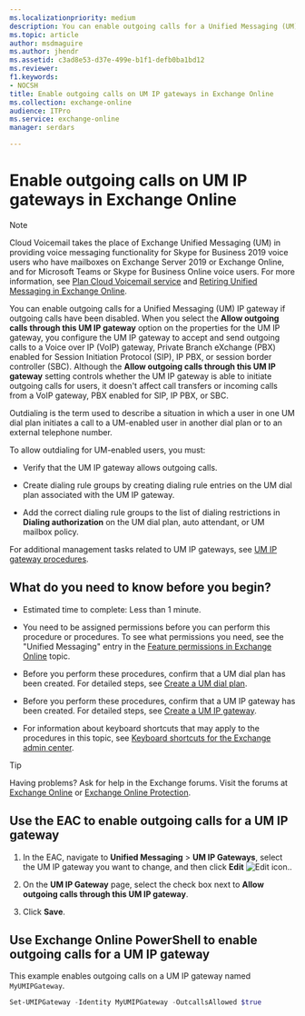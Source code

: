 ```yaml
---
ms.localizationpriority: medium
description: You can enable outgoing calls for a Unified Messaging (UM) IP gateway if outgoing calls have been disabled. When you select the Allow outgoing calls through this UM IP gateway option on the properties for the UM IP gateway, you configure the UM IP gateway to accept and send outgoing calls to a Voice over IP (VoIP) gateway, Private Branch eXchange (PBX) enabled for Session Initiation Protocol (SIP), IP PBX, or session border controller (SBC). Although the Allow outgoing calls through this UM IP gateway setting controls whether the UM IP gateway is able to initiate outgoing calls for users, it doesn't affect call transfers or incoming calls from a VoIP gateway, PBX enabled for SIP, IP PBX, or SBC.
ms.topic: article
author: msdmaguire
ms.author: jhendr
ms.assetid: c3ad8e53-d37e-499e-b1f1-defb0ba1bd12
ms.reviewer: 
f1.keywords:
- NOCSH
title: Enable outgoing calls on UM IP gateways in Exchange Online
ms.collection: exchange-online
audience: ITPro
ms.service: exchange-online
manager: serdars

---
```


# Enable outgoing calls on UM IP gateways in Exchange Online

> [!NOTE]
> Cloud Voicemail takes the place of Exchange Unified Messaging (UM) in providing voice messaging functionality for Skype for Business 2019 voice users who have mailboxes on Exchange Server 2019 or Exchange Online, and for Microsoft Teams or Skype for Business Online voice users. For more information, see [Plan Cloud Voicemail service](/skypeforbusiness/hybrid/plan-cloud-voicemail) and [Retiring Unified Messaging in Exchange Online](https://techcommunity.microsoft.com/t5/Exchange-Team-Blog/Retiring-Unified-Messaging-in-Exchange-Online/ba-p/608991).

You can enable outgoing calls for a Unified Messaging (UM) IP gateway if outgoing calls have been disabled. When you select the **Allow outgoing calls through this UM IP gateway** option on the properties for the UM IP gateway, you configure the UM IP gateway to accept and send outgoing calls to a Voice over IP (VoIP) gateway, Private Branch eXchange (PBX) enabled for Session Initiation Protocol (SIP), IP PBX, or session border controller (SBC). Although the **Allow outgoing calls through this UM IP gateway** setting controls whether the UM IP gateway is able to initiate outgoing calls for users, it doesn't affect call transfers or incoming calls from a VoIP gateway, PBX enabled for SIP, IP PBX, or SBC.

Outdialing is the term used to describe a situation in which a user in one UM dial plan initiates a call to a UM-enabled user in another dial plan or to an external telephone number.

To allow outdialing for UM-enabled users, you must:

- Verify that the UM IP gateway allows outgoing calls.

- Create dialing rule groups by creating dialing rule entries on the UM dial plan associated with the UM IP gateway.

- Add the correct dialing rule groups to the list of dialing restrictions in **Dialing authorization** on the UM dial plan, auto attendant, or UM mailbox policy.

For additional management tasks related to UM IP gateways, see [UM IP gateway procedures](../../voice-mail-unified-messaging/connect-voice-mail-system/um-ip-gateway-procedures.md).

## What do you need to know before you begin?

- Estimated time to complete: Less than 1 minute.

- You need to be assigned permissions before you can perform this procedure or procedures. To see what permissions you need, see the "Unified Messaging" entry in the [Feature permissions in Exchange Online](../../permissions-exo/feature-permissions.md) topic.

- Before you perform these procedures, confirm that a UM dial plan has been created. For detailed steps, see [Create a UM dial plan](../../voice-mail-unified-messaging/connect-voice-mail-system/create-um-dial-plan.md).

- Before you perform these procedures, confirm that a UM IP gateway has been created. For detailed steps, see [Create a UM IP gateway](../../voice-mail-unified-messaging/connect-voice-mail-system/create-um-ip-gateway.md).

- For information about keyboard shortcuts that may apply to the procedures in this topic, see [Keyboard shortcuts for the Exchange admin center](../../accessibility/keyboard-shortcuts-in-admin-center.md).

> [!TIP]
> Having problems? Ask for help in the Exchange forums. Visit the forums at [Exchange Online](https://social.technet.microsoft.com/forums/msonline/home?forum=onlineservicesexchange) or [Exchange Online Protection](https://social.technet.microsoft.com/forums/forefront/home?forum=FOPE).

## Use the EAC to enable outgoing calls for a UM IP gateway

1. In the EAC, navigate to **Unified Messaging** \> **UM IP Gateways**, select the UM IP gateway you want to change, and then click **Edit** ![Edit icon.](../../media/ITPro_EAC_EditIcon.gif).

2. On the **UM IP Gateway** page, select the check box next to **Allow outgoing calls through this UM IP gateway**.

3. Click **Save**.

## Use Exchange Online PowerShell to enable outgoing calls for a UM IP gateway

This example enables outgoing calls on a UM IP gateway named `MyUMIPGateway`.

```PowerShell
Set-UMIPGateway -Identity MyUMIPGateway -OutcallsAllowed $true
```
